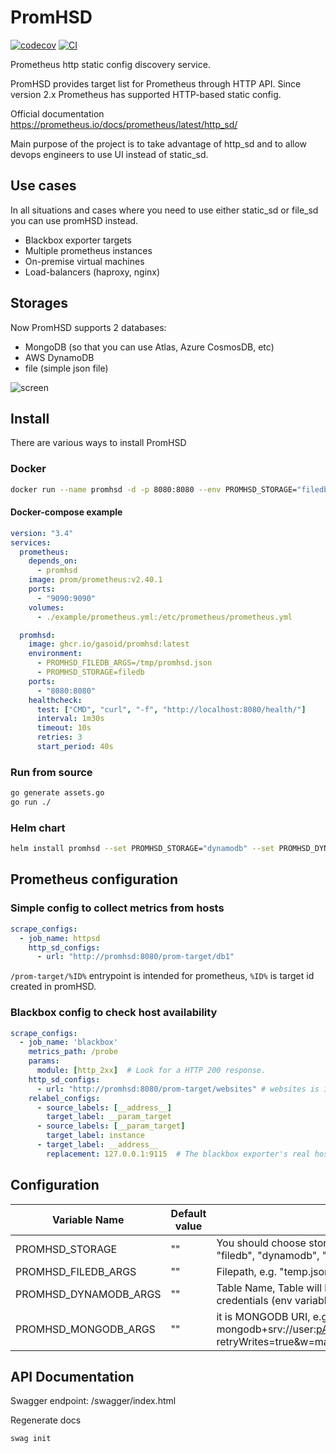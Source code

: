 # PromHSD

[![codecov](https://codecov.io/gh/Gasoid/PromHSD/branch/main/graph/badge.svg?token=HXLQV248WC)](https://codecov.io/gh/Gasoid/PromHSD)
[![CI](https://github.com/Gasoid/PromHSD/actions/workflows/ci.yml/badge.svg)](https://github.com/Gasoid/PromHSD/actions/workflows/ci.yml)

Prometheus http static config discovery service.

PromHSD provides target list for Prometheus through HTTP API. Since version 2.x Prometheus has supported HTTP-based static config.

Official documentation https://prometheus.io/docs/prometheus/latest/http_sd/

Main purpose of the project is to take advantage of http_sd and to allow devops engineers to use UI instead of static_sd.

## Use cases
In all situations and cases where you need to use either static_sd or file_sd you can use promHSD instead.
- Blackbox exporter targets
- Multiple prometheus instances
- On-premise virtual machines
- Load-balancers (haproxy, nginx)


## Storages
Now PromHSD supports 2 databases:
- MongoDB (so that you can use Atlas, Azure CosmosDB, etc)
- AWS DynamoDB
- file (simple json file)
<!--
- Google
-->

![screen](screen.webp)

## Install
There are various ways to install PromHSD

### Docker
```bash
docker run --name promhsd -d -p 8080:8080 --env PROMHSD_STORAGE="filedb" --env PROMHSD_FILEDB_ARGS="db.json" --env ghcr.io/gasoid/promhsd:latest
```

#### Docker-compose example
```yaml
version: "3.4"
services:
  prometheus:
    depends_on:
      - promhsd
    image: prom/prometheus:v2.40.1
    ports:
      - "9090:9090"
    volumes:
      - ./example/prometheus.yml:/etc/prometheus/prometheus.yml

  promhsd:
    image: ghcr.io/gasoid/promhsd:latest
    environment:
      - PROMHSD_FILEDB_ARGS=/tmp/promhsd.json
      - PROMHSD_STORAGE=filedb
    ports:
      - "8080:8080"
    healthcheck:
      test: ["CMD", "curl", "-f", "http://localhost:8080/health/"]
      interval: 1m30s
      timeout: 10s
      retries: 3
      start_period: 40s

```


### Run from source
```bash
go generate assets.go
go run ./
```

### Helm chart
```bash
helm install promhsd --set PROMHSD_STORAGE="dynamodb" --set PROMHSD_DYNAMODB_ARGS="tableName" https://github.com/Gasoid/PromHSD/releases/download/v0.0.1/promhsd-0.1.0.tgz
```


## Prometheus configuration

### Simple config to collect metrics from hosts
```yaml
scrape_configs:
  - job_name: httpsd
    http_sd_configs:
      - url: "http://promhsd:8080/prom-target/db1"

```
`/prom-target/%ID%` entrypoint is intended for prometheus, `%ID%` is target id created in promHSD.


### Blackbox config to check host availability
```yaml
scrape_configs:
  - job_name: 'blackbox'
    metrics_path: /probe
    params:
      module: [http_2xx]  # Look for a HTTP 200 response.
    http_sd_configs:
      - url: "http://promhsd:8080/prom-target/websites" # websites is id created in promHSD
    relabel_configs:
      - source_labels: [__address__]
        target_label: __param_target
      - source_labels: [__param_target]
        target_label: instance
      - target_label: __address__
        replacement: 127.0.0.1:9115  # The blackbox exporter's real hostname:port.
```


## Configuration
| Variable Name  | Default value | Description |
| ------------- | ------------- | ------------- |
| PROMHSD_STORAGE | "" | You should choose storage engine where data will be stored. Possible values: "filedb", "dynamodb", "mongodb"  |
| PROMHSD_FILEDB_ARGS | "" | Filepath, e.g. "temp.json", "/opt/db/file.json". File will be created automatically. |
| PROMHSD_DYNAMODB_ARGS | "" | Table Name, Table will be created automatically. You need to provide usual AWS credentials (env variables, profile and etc) |
| PROMHSD_MONGODB_ARGS | "" | it is MONGODB URI, e.g. mongodb+srv://user:pAssw0rd@cluster0.1tivu8s.mongodb.net/DatabaseName?retryWrites=true&w=majority |

## API Documentation
Swagger endpoint: /swagger/index.html

Regenerate docs
```
swag init
```
